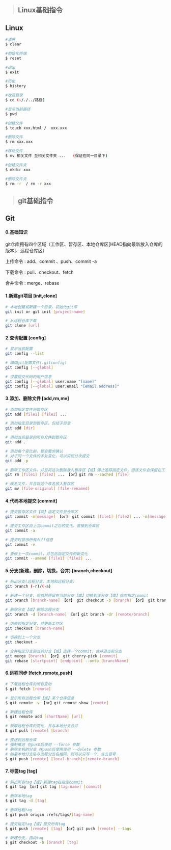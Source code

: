 >
>
>## **Linux基础指令**
>

## Linux

```bash
#清屏 
$ clear

#初始化终端
$ reset

#退出 
$ exit

#历史
$ history

#改变目录
$ cd (~/./../路径)

#显示当前路径
$ pwd

#创建文件
$ touch xxx.html /  xxx.xxx

#删除文件
$ rm xxx.xxx

#移动文件
$ mv 相关文件 至相关文件夹 ...   (保证在同一目录下)

#创建文件夹
$ mkdir xxx

#删除文件夹
$ rm -r  / rm -r xxx
```

>
>
>## git基础指令
>

## Git

#### 0.基础知识

git仓库拥有四个区域（工作区、暂存区、本地仓库区[HEAD指向最新放入仓库的版本]、远程仓库区）

上传命令 : add、commit 、push、commit -a	

下载命令 : pull、checkout、fetch

合并命令 : merge、rebase

#### 1.新建git项目 [init,clone]

```bash
# 本地创建或新建一个目录，初始化git库
git init or git init [project-name]

# 从远程仓库下载
git clone [url]
```

#### 2.查询配置 [config]

```bash
# 显示当前配置
git config --list

# 编辑git配置文件(.gitconfig)
git config [--global]

# 设置提交代码的用户信息
git config [--global] user.name "[name]"
git config [--global] user.email "[email address]"
```

#### 3.添加、删除文件 [add,rm,mv]

```bash
# 添加指定文件到暂存区
git add [file1] [file2] ...

# 添加指定目录到暂存区，包括子目录
git add [dir]

# 添加当前目录的所有文件到暂存区
git add .

# 添加每个变化前，都会要求确认
# 对于同一个文件的多处变化，可以实现分次提交
git add -p

# 删除工作区文件，并且将这次删除放入暂存区【或】停止追踪指定文件，但该文件会保留在工作区
git rm [file1] [file2] ... 【or】git rm --cached [file]

# 改名文件，并且将这个改名放入暂存区
git mv [file-original] [file-renamed]
```

#### 4.代码本地提交 [commit]

```bash
# 提交暂存区文件【或】指定文件至仓库区
git commit -m[message] 【or】 git commit [file1] [file2] ... -m[message] 

# 提交工作区自上次commit之后的变化，直接到仓库区
git commit -a

# 提交时显示所有diff信息
git commit -v

# 重做上一次commit，并包括指定文件的新变化
git commit --amend [file1] [file2] ...

```

#### 5.分支(新建，删除，切换，合并) [branch,checkout]

```bash
# 列出分支(远程分支、本地和远程分支)
git branch (-r)/(-a)

# 新建一个分支，但依然停留在当前分支【或】切换到该分支【或】指向指定commit
git branch [branch-name] 【or】 git checkout -b [branch] 【or】 git branch [branch] [commit]

# 删除分支【或】删除远程分支
git branch -d [branch-name] 【or】git branch -dr [remote/branch]

# 切换到指定分支，并更新工作区
git checkout [branch-name]

# 切换到上一个分支
git checkout -

# 合并指定分支到当前分支【或】选择一个commit，合并进当前分支
git merge [branch] 【or】 git cherry-pick [commit]
git rebase [startpoint] [endpoint] --onto [branchName]
```

#### 6.远程同步 [fetch,remote,push]

```bash
# 下载远程仓库的所有变动
$ git fetch [remote]

# 显示所有远程仓库【或】某个仓库信息
$ git remote -v 【or】git remote show [remote]

# 新建远程仓库
$ git remote add [shortName] [url]

# 获取远程仓库的变化，并与本地分支合并
$ git pull [remote] [branch]

# 推送到远程仓库
# 强制推送 在push后使用 --force 参数
# 删除主机的分支 在push后使用使用 --delete 参数
# 如果本地分支名与远程分支名相同，则可以只写一个，省去冒号
$ git push [remote] [local-branch]:[remote-branch]

```

#### 7. 标签tag [tag]

```bash
# 列出所有tag【或】新建tag在指定commit
$ git tag 【or】git tag [tag-name] [commit]

# 删除本地tag
$ git tag -d [tag]

# 删除远程tag
$ git push origin :refs/tags/[tag-name]

# 提交指定tag【或】提交所有tag
$ git push [remote] [tag] 【or】git push [remote] --tags

# 新建分支，指向tag
$ git checkout -b [branch] [tag]

```

